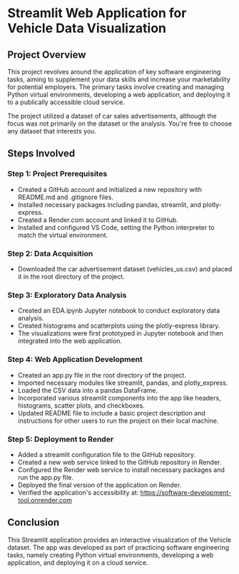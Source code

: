 # Streamlit Web Application for Vehicle Data Visualization

## Project Overview

This project revolves around the application of key software engineering tasks, aiming to supplement your data skills and increase your marketability for potential employers. The primary tasks involve creating and managing Python virtual environments, developing a web application, and deploying it to a publically accessible cloud service.

The project utilized a dataset of car sales advertisements, although the focus was not primarily on the dataset or the analysis. You're free to choose any dataset that interests you.

## Steps Involved

### Step 1: Project Prerequisites

- Created a GitHub account and initialized a new repository with README.md and .gitignore files.
- Installed necessary packages including pandas, streamlit, and plotly-express.
- Created a Render.com account and linked it to GitHub.
- Installed and configured VS Code, setting the Python interpreter to match the virtual environment.

### Step 2: Data Acquisition

- Downloaded the car advertisement dataset (vehicles_us.csv) and placed it in the root directory of the project.

### Step 3: Exploratory Data Analysis

- Created an EDA.ipynb Jupyter notebook to conduct exploratory data analysis.
- Created histograms and scatterplots using the plotly-express library.
- The visualizations were first prototyped in Jupyter notebook and then integrated into the web application.

### Step 4: Web Application Development

- Created an app.py file in the root directory of the project.
- Imported necessary modules like streamlit, pandas, and plotly_express.
- Loaded the CSV data into a pandas DataFrame.
- Incorporated various streamlit components into the app like headers, histograms, scatter plots, and checkboxes.
- Updated README file to include a basic project description and instructions for other users to run the project on their local machine.

### Step 5: Deployment to Render

- Added a streamlit configuration file to the GitHub repository.
- Created a new web service linked to the GitHub repository in Render.
- Configured the Render web service to install necessary packages and run the app.py file.
- Deployed the final version of the application on Render.
- Verified the application's accessibility at: https://software-development-tool.onrender.com

## Conclusion

This Streamlit application provides an interactive visualization of the Vehicle dataset. The app was developed as part of practicing software engineering tasks, namely creating Python virtual environments, developing a web application, and deploying it on a cloud service.
